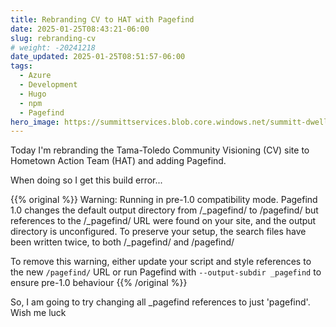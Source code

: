 ```yaml
---
title: Rebranding CV to HAT with Pagefind
date: 2025-01-25T08:43:21-06:00
slug: rebranding-cv
# weight: -20241218
date_updated: 2025-01-25T08:51:57-06:00
tags: 
  - Azure
  - Development
  - Hugo
  - npm
  - Pagefind
hero_image: https://summittservices.blob.core.windows.net/summitt-dweller-blog/images/search-6821469_640.jpg
---
```

Today I'm rebranding the Tama-Toledo Community Visioning (CV) site to Hometown Action Team (HAT) and adding Pagefind.

When doing so I get this build error...  

{{% original %}}
Warning: Running in pre-1.0 compatibility mode.
Pagefind 1.0 changes the default output directory from /_pagefind/ to /pagefind/
but references to the /_pagefind/ URL were found on your site, and the output directory is unconfigured.
To preserve your setup, the search files have been written twice, to both /_pagefind/ and /pagefind/

To remove this warning, either update your script and style references to the new `/pagefind/` URL
or run Pagefind with `--output-subdir _pagefind` to ensure pre-1.0 behaviour
{{% /original %}}

So, I am going to try changing all _pagefind references to just 'pagefind'.  Wish me luck